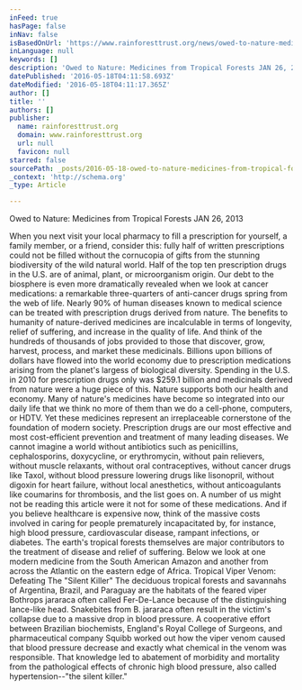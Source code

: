 ```yaml
---
inFeed: true
hasPage: false
inNav: false
isBasedOnUrl: 'https://www.rainforesttrust.org/news/owed-to-nature-medicines-from-tropical-forests/'
inLanguage: null
keywords: []
description: 'Owed to Nature: Medicines from Tropical Forests JAN 26, 2013 '
datePublished: '2016-05-18T04:11:58.693Z'
dateModified: '2016-05-18T04:11:17.365Z'
author: []
title: ''
authors: []
publisher:
  name: rainforesttrust.org
  domain: www.rainforesttrust.org
  url: null
  favicon: null
starred: false
sourcePath: _posts/2016-05-18-owed-to-nature-medicines-from-tropical-forests-jan-26-2013.md
_context: 'http://schema.org'
_type: Article

---
```

Owed to Nature: Medicines from Tropical Forests JAN 26, 2013 

When you next visit your local pharmacy to fill a prescription for yourself, a family member, or a friend, consider this: fully half of written prescriptions could not be filled without the cornucopia of gifts from the stunning biodiversity of the wild natural world. Half of the top ten prescription drugs in the U.S. are of animal, plant, or microorganism origin. Our debt to the biosphere is even more dramatically revealed when we look at cancer medications: a remarkable three-quarters of anti-cancer drugs spring from the web of life. Nearly 90% of human diseases known to medical science can be treated with prescription drugs derived from nature. The benefits to humanity of nature-derived medicines are incalculable in terms of longevity, relief of suffering, and increase in the quality of life. And think of the hundreds of thousands of jobs provided to those that discover, grow, harvest, process, and market these medicinals. Billions upon billions of dollars have flowed into the world economy due to prescription medications arising from the planet's largess of biological diversity. Spending in the U.S. in 2010 for prescription drugs only was $259.1 billion and medicinals derived from nature were a huge piece of this. Nature supports both our health and economy. Many of nature's medicines have become so integrated into our daily life that we think no more of them than we do a cell-phone, computers, or HDTV. Yet these medicines represent an irreplaceable cornerstone of the foundation of modern society. Prescription drugs are our most effective and most cost-efficient prevention and treatment of many leading diseases. We cannot imagine a world without antibiotics such as penicillins, cephalosporins, doxycycline, or erythromycin, without pain relievers, without muscle relaxants, without oral contraceptives, without cancer drugs like Taxol, without blood pressure lowering drugs like lisonopril, without digoxin for heart failure, without local anesthetics, without anticoagulants like coumarins for thrombosis, and the list goes on. A number of us might not be reading this article were it not for some of these medications. And if you believe healthcare is expensive now, think of the massive costs involved in caring for people prematurely incapacitated by, for instance, high blood pressure, cardiovascular disease, rampant infections, or diabetes. The earth's tropical forests themselves are major contributors to the treatment of disease and relief of suffering. Below we look at one modern medicine from the South American Amazon and another from across the Atlantic on the eastern edge of Africa. Tropical Viper Venom: Defeating The "Silent Killer" The deciduous tropical forests and savannahs of Argentina, Brazil, and Paraguay are the habitats of the feared viper Bothrops jararaca often called Fer-De-Lance because of the distinguishing lance-like head. Snakebites from B. jararaca often result in the victim's collapse due to a massive drop in blood pressure. A cooperative effort between Brazilian biochemists, England's Royal College of Surgeons, and pharmaceutical company Squibb worked out how the viper venom caused that blood pressure decrease and exactly what chemical in the venom was responsible. That knowledge led to abatement of morbidity and mortality from the pathological effects of chronic high blood pressure, also called hypertension--"the silent killer."